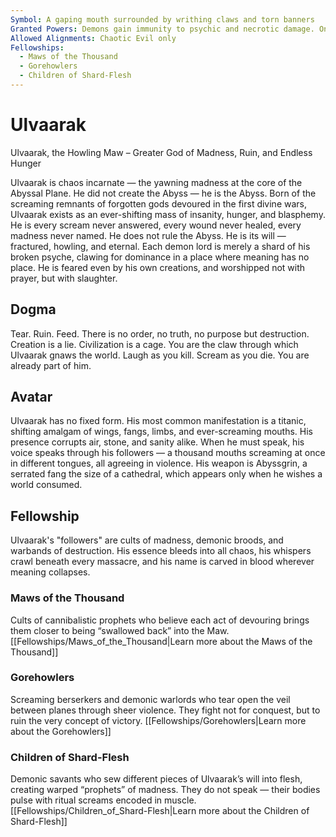 ```yaml
---
Symbol: A gaping mouth surrounded by writhing claws and torn banners
Granted Powers: Demons gain immunity to psychic and necrotic damage. Once per long rest, they may explode into a violent swarm of teeth, wings, or shadow upon taking lethal damage, reforming within 1d6 rounds elsewhere in the Abyss.
Allowed Alignments: Chaotic Evil only
Fellowships:
  - Maws of the Thousand
  - Gorehowlers
  - Children of Shard-Flesh
---
```


# Ulvaarak

Ulvaarak, the Howling Maw – Greater God of Madness, Ruin, and Endless Hunger

Ulvaarak is chaos incarnate — the yawning madness at the core of the Abyssal Plane. He did not create the Abyss — he is the Abyss. Born of the screaming remnants of forgotten gods devoured in the first divine wars, Ulvaarak exists as an ever-shifting mass of insanity, hunger, and blasphemy. He is every scream never answered, every wound never healed, every madness never named.
He does not rule the Abyss. He is its will — fractured, howling, and eternal. Each demon lord is merely a shard of his broken psyche, clawing for dominance in a place where meaning has no place. He is feared even by his own creations, and worshipped not with prayer, but with slaughter.

## Dogma
 Tear. Ruin. Feed. There is no order, no truth, no purpose but destruction. Creation is a lie. Civilization is a cage. You are the claw through which Ulvaarak gnaws the world. Laugh as you kill. Scream as you die. You are already part of him.

## Avatar
 Ulvaarak has no fixed form. His most common manifestation is a titanic, shifting amalgam of wings, fangs, limbs, and ever-screaming mouths. His presence corrupts air, stone, and sanity alike. When he must speak, his voice speaks through his followers — a thousand mouths screaming at once in different tongues, all agreeing in violence. His weapon is Abyssgrin, a serrated fang the size of a cathedral, which appears only when he wishes a world consumed.

## Fellowship
 Ulvaarak's "followers" are cults of madness, demonic broods, and warbands of destruction. His essence bleeds into all chaos, his whispers crawl beneath every massacre, and his name is carved in blood wherever meaning collapses.

### Maws of the Thousand
Cults of cannibalistic prophets who believe each act of devouring brings them closer to being “swallowed back” into the Maw.
[[Fellowships/Maws_of_the_Thousand|Learn more about the Maws of the Thousand]]

### Gorehowlers
Screaming berserkers and demonic warlords who tear open the veil between planes through sheer violence. They fight not for conquest, but to ruin the very concept of victory.
[[Fellowships/Gorehowlers|Learn more about the Gorehowlers]]

### Children of Shard-Flesh
Demonic savants who sew different pieces of Ulvaarak’s will into flesh, creating warped “prophets” of madness. They do not speak — their bodies pulse with ritual screams encoded in muscle.
[[Fellowships/Children_of_Shard-Flesh|Learn more about the Children of Shard-Flesh]]